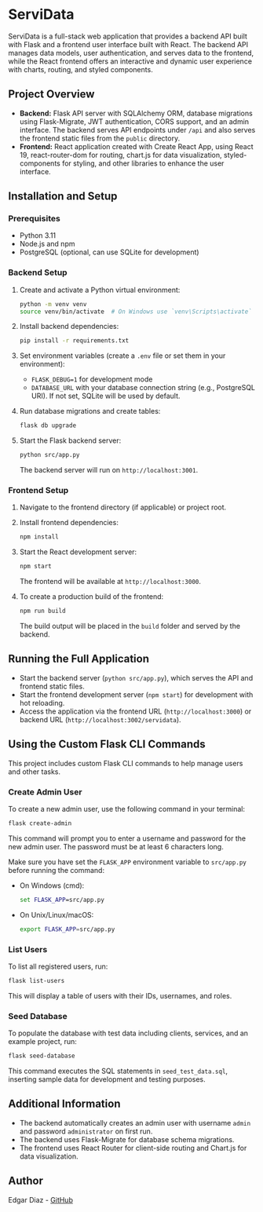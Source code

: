 # ServiData

ServiData is a full-stack web application that provides a backend API built with Flask and a frontend user interface built with React. The backend API manages data models, user authentication, and serves data to the frontend, while the React frontend offers an interactive and dynamic user experience with charts, routing, and styled components.

## Project Overview

- **Backend:** Flask API server with SQLAlchemy ORM, database migrations using Flask-Migrate, JWT authentication, CORS support, and an admin interface. The backend serves API endpoints under `/api` and also serves the frontend static files from the `public` directory.
- **Frontend:** React application created with Create React App, using React 19, react-router-dom for routing, chart.js for data visualization, styled-components for styling, and other libraries to enhance the user interface.

## Installation and Setup

### Prerequisites

- Python 3.11
- Node.js and npm
- PostgreSQL (optional, can use SQLite for development)

### Backend Setup

1. Create and activate a Python virtual environment:

   ```bash
   python -m venv venv
   source venv/bin/activate  # On Windows use `venv\Scripts\activate`
   ```

2. Install backend dependencies:

   ```bash
   pip install -r requirements.txt
   ```

3. Set environment variables (create a `.env` file or set them in your environment):

   - `FLASK_DEBUG=1` for development mode
   - `DATABASE_URL` with your database connection string (e.g., PostgreSQL URI). If not set, SQLite will be used by default.

4. Run database migrations and create tables:

   ```bash
   flask db upgrade
   ```

5. Start the Flask backend server:

   ```bash
   python src/app.py
   ```

   The backend server will run on `http://localhost:3001`.

### Frontend Setup

1. Navigate to the frontend directory (if applicable) or project root.

2. Install frontend dependencies:

   ```bash
   npm install
   ```

3. Start the React development server:

   ```bash
   npm start
   ```

   The frontend will be available at `http://localhost:3000`.

4. To create a production build of the frontend:

   ```bash
   npm run build
   ```

   The build output will be placed in the `build` folder and served by the backend.

## Running the Full Application

- Start the backend server (`python src/app.py`), which serves the API and frontend static files.
- Start the frontend development server (`npm start`) for development with hot reloading.
- Access the application via the frontend URL (`http://localhost:3000`) or backend URL (`http://localhost:3002/servidata`).

## Using the Custom Flask CLI Commands

This project includes custom Flask CLI commands to help manage users and other tasks.

### Create Admin User

To create a new admin user, use the following command in your terminal:

```bash
flask create-admin
```

This command will prompt you to enter a username and password for the new admin user. The password must be at least 6 characters long.

Make sure you have set the `FLASK_APP` environment variable to `src/app.py` before running the command:

- On Windows (cmd):

  ```cmd
  set FLASK_APP=src/app.py
  ```

- On Unix/Linux/macOS:

  ```bash
  export FLASK_APP=src/app.py
  ```

### List Users

To list all registered users, run:

```bash
flask list-users
```

This will display a table of users with their IDs, usernames, and roles.

### Seed Database

To populate the database with test data including clients, services, and an example project, run:

```bash
flask seed-database
```

This command executes the SQL statements in `seed_test_data.sql`, inserting sample data for development and testing purposes.

## Additional Information

- The backend automatically creates an admin user with username `admin` and password `administrator` on first run.
- The backend uses Flask-Migrate for database schema migrations.
- The frontend uses React Router for client-side routing and Chart.js for data visualization.

## Author

Edgar Diaz - [GitHub](https://github.com/edgargdiaz1212)
